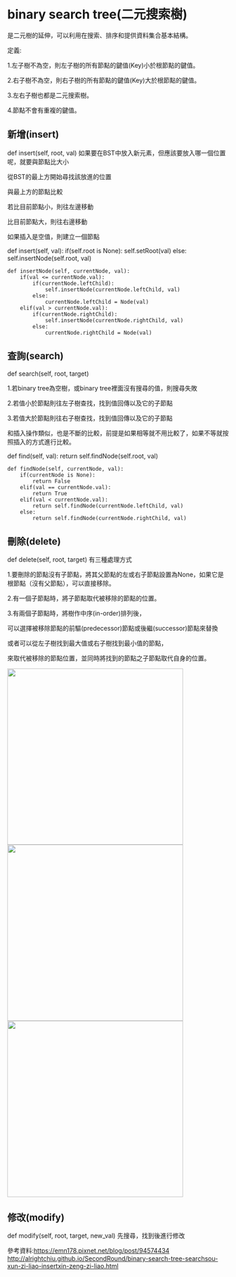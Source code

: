 # binary search tree(二元搜索樹)
是二元樹的延伸，可以利用在搜索、排序和提供資料集合基本結構。

定義:

1.左子樹不為空，則左子樹的所有節點的鍵值(Key)小於根節點的鍵值。

2.右子樹不為空，則右子樹的所有節點的鍵值(Key)大於根節點的鍵值。

3.左右子樹也都是二元搜索樹。

4.節點不會有重複的鍵值。



## 新增(insert)
def insert(self, root, val)
如果要在BST中放入新元素，但應該要放入哪一個位置呢，就要與節點比大小

從BST的最上方開始尋找該放進的位置

與最上方的節點比較

若比目前節點小，則往左邊移動

  比目前節點大，則往右邊移動
  
如果插入是空值，則建立一個節點

 def insert(self, val):
        if(self.root is None):
            self.setRoot(val)
        else:
            self.insertNode(self.root, val)

    def insertNode(self, currentNode, val):
        if(val <= currentNode.val):
            if(currentNode.leftChild):
                self.insertNode(currentNode.leftChild, val)
            else:
                currentNode.leftChild = Node(val)
        elif(val > currentNode.val):
            if(currentNode.rightChild):
                self.insertNode(currentNode.rightChild, val)
            else:
                currentNode.rightChild = Node(val)

## 查詢(search)
def search(self, root, target)

1.若binary tree為空樹，或binary tree裡面沒有搜尋的值，則搜尋失敗

2.若值小於節點則往左子樹查找，找到值回傳以及它的子節點

3.若值大於節點則往右子樹查找，找到值回傳以及它的子節點

和插入操作類似，也是不斷的比較，前提是如果相等就不用比較了，如果不等就按照插入的方式進行比較。

 def find(self, val):
        return self.findNode(self.root, val)

    def findNode(self, currentNode, val):
        if(currentNode is None):
            return False
        elif(val == currentNode.val):
            return True
        elif(val < currentNode.val):
            return self.findNode(currentNode.leftChild, val)
        else:
            return self.findNode(currentNode.rightChild, val)

## 刪除(delete)
def delete(self, root, target)
有三種處理方式

1.要刪除的節點沒有子節點，將其父節點的左或右子節點設置為None，如果它是根節點（沒有父節點），可以直接移除。

2.有一個子節點時，將子節點取代被移除的節點的位置。

3.有兩個子節點時，將樹作中序(in-order)排列後，

可以選擇被移除節點的前驅(predecessor)節點或後繼(successor)節點來替換

或者可以從左子樹找到最大值或右子樹找到最小值的節點，

來取代被移除的節點位置，並同時將找到的節點之子節點取代自身的位置。

<img src='https://github.com/JoyC14/notes/blob/master/img/delete1.jpg' height=400 weight=400>

<img src='https://github.com/JoyC14/notes/blob/master/img/delete2.jpg' height=400 weight=400>

<img src='https://github.com/JoyC14/notes/blob/master/img/delete3.jpg' height=400 weight=400>


## 修改(modify)
def modify(self, root, target, new_val)
先搜尋，找到後進行修改

參考資料:https://emn178.pixnet.net/blog/post/94574434
http://alrightchiu.github.io/SecondRound/binary-search-tree-searchsou-xun-zi-liao-insertxin-zeng-zi-liao.html


